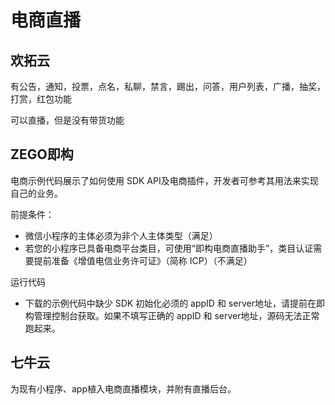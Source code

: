 # 电商直播

## 欢拓云
有公告，通知，投票，点名，私聊，禁言，踢出，问答，用户列表，广播，抽奖，打赏，红包功能

可以直播，但是没有带货功能

## ZEGO即构
电商示例代码展示了如何使用 SDK API及电商插件，开发者可参考其用法来实现自己的业务。

前提条件：
- 微信小程序的主体必须为非个人主体类型（满足）
- 若您的小程序已具备电商平台类目，可使用“即构电商直播助手”，类目认证需要提前准备《增值电信业务许可证》（简称 ICP）（不满足）

运行代码
- 下载的示例代码中缺少 SDK 初始化必须的 appID 和 server地址，请提前在即构管理控制台获取。如果不填写正确的 appID 和 server地址，源码无法正常跑起来。

## 七牛云

为现有小程序、app植入电商直播模块，并附有直播后台。

